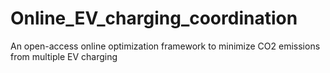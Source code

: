 # Online_EV_charging_coordination
An open-access online optimization framework to minimize CO2 emissions from multiple EV charging
